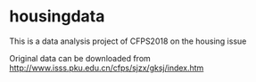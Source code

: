 # housingdata
This is a data analysis project of CFPS2018 on the housing issue

Original data can be downloaded from http://www.isss.pku.edu.cn/cfps/sjzx/gksj/index.htm
